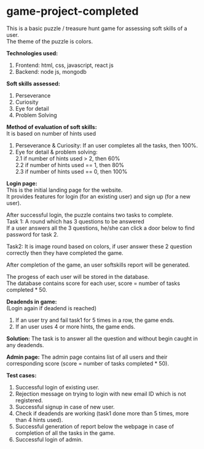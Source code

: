 # game-project-completed

This is a basic puzzle / treasure hunt game for assessing soft skills of a user.<br />
The theme of the puzzle is colors.

**Technologies used:**
  1. Frontend: html, css, javascript, react js
  2. Backend: node js, mongodb
  
 **Soft skills assessed:**
  1. Perseverance
  2. Curiosity
  3. Eye for detail
  4. Problem Solving

**Method of evaluation of soft skills:**<br />
It is based on number of hints used<br />
  1. Perseverance & Curiosity: If an user completes all the tasks, then 100%.<br />
  2. Eye for detail & problem solving: <br />
        2.1 if number of hints used > 2, then 60% <br />
        2.2 if number of hints used == 1, then 80% <br />
        2.3 if number of hints used == 0, then 100% <br />

  
**Login page:**<br />
  This is the initial landing page for the website.<br />
  It provides features for login (for an existing user) and sign up (for a new user).<br />


After successful login, the puzzle contains two tasks to complete.<br />
Task 1: A round which has 3 questions to be answered<br />
If a user answers all the 3 questions, he/she can click a door below to find password for task 2.<br />

Task2: It is image round based on colors, if user answer these 2 question correctly then they have completed the game.<br />

After completion of the game, an user softskills report will be generated.<br />

The progess of each user will be stored in the database.<br />
The database contains score for each user, score = number of tasks completed * 50.<br />

**Deadends in game:** <br />
(Login again if deadend is reached) <br />
  1. If an user try and fail task1 for 5 times in a row, the game ends.
  2. If an user uses 4 or more hints, the game ends.

**Solution:**
  The task is to answer all the  question and without begin caught in any deadends.
  
**Admin page:**
  The admin page contains list of all users and their corresponding score (score = number of tasks completed * 50).
  
 **Test cases:**<br/>
 1. Successful login of existing user.<br/>
 2. Rejection message on trying to login with new email ID which is not registered.<br/>
 3. Successful signup in case of new user.<br/>
 4. Check if deadends are working (task1 done more than 5 times, more than 4 hints used).<br/>
 5. Successful generation of report below the webpage in case of completion of all the tasks in the game.<br/>
 6. Successful login of admin.<br/>
 
  
  
  
  
  
 


 
 
 
